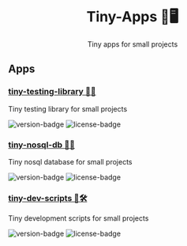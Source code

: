 <div align="center">
  <h1>Tiny-Apps 🤏🖥️</h1>
  <p>Tiny apps for small projects</p>
</div>

## Apps

### [tiny-testing-library 🤏🧪](https://github.com/with-tiny/testing-library)
Tiny testing library for small projects
<p>
  <img src='https://img.shields.io/npm/v/@tiny-apps/testing-library.svg?style=flat-square' alt='version-badge'>
  <img src='https://img.shields.io/npm/l/@tiny-apps/testing-library.svg?style=flat-square' alt='license-badge'>
</p>

### [tiny-nosql-db 🤏💾](https://github.com/with-tiny/nosql-db)
Tiny nosql database for small projects
<p>
  <img src='https://img.shields.io/npm/v/@tiny-apps/nosql-db.svg?style=flat-square' alt='version-badge'>
  <img src='https://img.shields.io/npm/l/@tiny-apps/nosql-db.svg?style=flat-square' alt='license-badge'>
</p>

### [tiny-dev-scripts 🤏🛠️](https://github.com/with-tiny/dev-scripts)
Tiny development scripts for small projects
<p>
  <img src='https://img.shields.io/npm/v/@tiny-apps/dev-scripts.svg?style=flat-square' alt='version-badge'>
  <img src='https://img.shields.io/npm/l/@tiny-apps/dev-scripts.svg?style=flat-square' alt='license-badge'>
</p>
